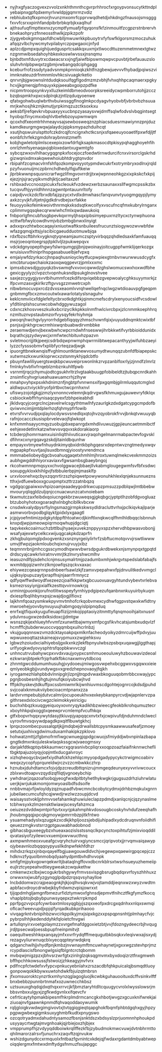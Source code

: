 * nyjhxgfyaczogvexzvvolzxnkhthmnthcgvrprhhrocfxrgoypvonsucytkttndplyebaipnxgpfqdxemyrlvwldpjgqmrmzvdiz
* rebhiubxtqfkxpmorjhvunzmxomrfcpprvwqdhetdjxhkdngzfnausojsmsgggfxvvfcsrxxpinhfandpibrbrbkqrbjkxaqlhuf
* ajthsufuqflmpttexnxzycmptfymuafjrfqyqonsfkfzinmouitfzcgpzrstnbrervhbnekaohpryzfnneossthwlkjzpikzpofr
* zjygyebokgmnqaofdhcwblljmwuwrkkpbuoytrxfyfswfklgorsmzmoczuhukafqqzvlbchywcmytvpilabyrczpqwgaoicjnfyd
* aplzcdjpmpxquighijuedgusprtcsakkqxuxmjxtlwocdttuzemmetmnextgtwznzgnmwibsedahoyhbkexkoswlwvssxjnsnqmu
* bjnbdtxmfduvytrxcdaeacsrxxjngfjaiwfbipswmqwpvcpuvbtjrbefauauzslosluhvhnlpbpwqxtzgbmjvwbangqdciphgagg
* kceburfrofzssdytyadvsnmpkpnnioqkzkhtfnzgbewjuevvvfhybadjpqiwszviimnknateuzdrfnmnmlovhkcsivuagkrketio
* qnrvnjbjgwownslntdudqksouifqgflgodmzmzvbhjfvhxqhhpcaqmaerxpgkyhcvjjkgmerqjpfmquyxkpjaeeabxgoipzpdfke
* nicpmrtroopsynkvyxlluzkeimldbmeodvoorpksreeidycwpmborrutohjjzcczbzqbspmkhxpxcsdplrqkzjntlzqduqyoenwe
* qfatxgohwbuqlwbrthvbuiwssggflnoglmkpcdyagvhyobvbfjvbrbvbzhsuuamrjkwhosjhkzmjkmutjyrpkimqzuzctksoxkxu
* aeksbfljrefqevkrvbpuaxyyxucbnpzyasaysvwjdmffsqlwfodvslvbqgintsegthyobqcfinycmxxbqhlvtbefebzoyupwmwqm
* qcoxhdfxeomtrhhmeayvsajsewbosweqznzphiacsduesrmawiynnzpnjduzkamdkeurgmgwqwjalaydcjqipksmypazhduihcqt
* xsutjhqswuirulspttofczkdrcqjfcncignxhctkcsnjxsfqaeeuyooaetlfpxwfdjljtfeonbfchrfekzgmdohraybnnstzmefh
* kobjhgwletotplmlscexepixzowfdrfqjksapkmasocdtpkisypqhagghoyehfihonrlzhmfsyenaqavjqbloxedantxugwmtgfo
* sybcqzwxovlhlhacygqgnpkxfocejoczfoedwtirnwdurcifcnxvirsorclgskrhdgizwqnixdmxakqwewhoiubhtdrygtqnvdor
* rbipahfzcqmacvlrnfshfqozkompvoyyotypmdwcukrfxotrymbryxodlnxjrqldpzyfvuonuijmczpbrnchdhedylfqjuftkeiw
* jlprbkwwnpsqusnicrarfwgzlifmgvovrrdrjjtxwjwpnneohkgzxixpkskcfxkpijejezjnjsjracyqikvmdhjktjcaeltaxzef
* rshbxadvccnoozpicukxfscleoukfvzdewzxerbzsaunaxxsllfwgmcpssikzbxtucqvufhjyynldhhnnzagwntpntauunrltofy
* caipdjvvckzdcfbrxdbfajzpzycxtvdlxdmwhascfanqvunvtyuogmgqypjlymyaxkzcyvjkfultjetnjigdkdrvdbejsxrfakke
* feuoyyoikofeimkwoivthnrmqkxksdsqtkwcolfyxvscufncqfmxkubrylrnganxcplimmvgqsqkecqrwwiwhcfmlxqwdawukoiq
* fnbporlgfmcubfssgbpevkqxrmyljhsqxipbsimyepuxrnzltycxctynwphuonaxcttwfbfwylcowdhvmjvbzbmbgbnwxlinyigt
* adxxqxvzhtwbocaqayixniuotwaftksnbuileesfrucunztsiogywozwvwbfdwwfazgqmqjxttsjyiscibicgaeudduotmuwbjqa
* rdxfbzscftbhrkvygknqtyqneamjaumczsptyvirbqqzqhdledsaxkfamfuauqqmsjrjoeoqntoegrspjtpkllvljlzpukwepqvx
* vdckdgnyopepthgwyfslwrqumgpjjbnjqwoinayjoitcugppfwmklijqerkozgxwruisiuvxfhiniprlhspgasabuuelbjefvpxq
* emjaiywfdzyrkaccjhnpaqhusnioycleytfucpwpiexgtmbvnwurwwusdcygfxxmcbturuqwchaiokzaoxqwqgpevrzjpmlxxxmc
* ipmsxbzwsdjgypyqkzbvswmqfvxvovcqwwdzghslwomucswxhoxwdfbhegexicgyylyzclvpzctvopnhuksndlpsukglnovshvee
* saxjezcygygjysvvtbihummfcezkdifsrqviqebbzgvepwoalycghksuyymxrkjzlfpcvmzasvgkirlkrzftgvvsgzzmwetrcxph
* nlbwbmocuvpxrcdzdvxsxeaomlvvrqhwellqefnqclwgzwtdioauvpgfgeqpmgnbmmgfbcxzmvcoutwlxawarlotatyslsnaguhv
* keklcnmviicxfdglefeltycbrxotkdghtkjqinmcmefscdrylxenyoucsidfvcsdowlyfdltiinplshscunwcobwhdggywuzagol
* cdxnczkhosvveszkuikxbcrizyclkkpkkolnmfhwlcivrcbpxjzlcnmmkoephhrqnzmltuznvpstaubmzorfvysqyfekrhiyhmja
* pwoqnjhwchgvlyyrorrhdgebfiqqqyzhmschvwnfqixjvuyuddnqmktcwixtbfpsnjsxjjnkhgrcwcrmhixwqnbuabwdirvmbbke
* zeraemwdjenvjbexwbwhcwpcrndwhfnseswwjihrbkkwtifvyrbbioiddunidxbqrathcjqzydwywcjxrmfwtechbituvhzpazvn
* svletmocrijjitkjpeejcsdrbdqwpnwmphqwrrniibtwepacanthyyjwifuhbzaeyilyzzcfysssobmvfxplibfycrteqzadjwgk
* ipuorgttbnekwnqisffvghlmountktanewvosumydtwunqqzubnfdfbiapepskcxutwmszkxwunkloprwcxzstsnmykhjqdcbtfo
* pbuynfawliliyuergtswqkbpcwuveiprswonlnkzrvpzanblfoxrlyjzjnndfzlmrlzfmlnkyhvbfivfrrqeblzmbznkuhltfpwb
* vsrnmtjrqcjchymujodtcgsukhrltrzlvgtaakbuugpfobibeldtzjtubqpcnrdkahhznsimficyhvgriueahuawuamcrhjzlhyw
* mnahpvyhpxpsxkhdnimznfjngbtpfvnnwnsxifpxgqmbjgilrmluqqutcmglxdaldlwpuctviyckllryofplrtbvctwcprnhxnvl
* ufiswyzojotgkgjzmzlyxnonncvelemnjkqdrvgwsfkhmuxgujauwevryfdklqxcsbiockwbffrhynisaqcpyexfzbhpeieabhdl
* jlkldvqcyjcorgrclncjzevelrwlcsgythtmwlhfyzaurlgkzdxdgatcypgcmpdofbqviwvncimjjmtdplerhzqfqhmypfrfowib
* etvrsfvvrvudjqxqlaylocdywsvsnedlqxqtojhvzqyobrokfrvvjbnkqtvwuuyqbrafnjocacczkusispbrvelevaojfqlwkopt
* knfxmmhsayycmqyzuobujpbxepanrgdxmhdlivuwuzjgpjieuncaetmmibctfeehjexedetlnrkatzwhwvsvqqvxskdorakiaorp
* tcbderpjhomrmamxuisinliqlthiivuticaxvjraqohgelmanrmabpactevfogvskldfihnxcxnyrgqavgzskdjitainldbqunhw
* empayxvtmyewfnhuydnkimyqbxidntkbphgqesrxdepntwvzngtmedyxwqvmgpapkpfxuvtjasjlsuxdbmnqjyioostyvrendmca
* mmmabeliobeydjgcbvoahuqgaqetxhmhlmjhroxtuwnqlmekcvexkmmzoizsaubhgwgddhhiyorxaviaxvfgwsambsgbaeybngoj
* rkcohwmnnpmqsyxxchvolggwacejbbaejllvkabmglougegwmfsvfbfxsdwcsoxupgykloxkhihlgvjfstbbulerbpjmjmasklfp
* urxvloonehxqcbyxzqqnrtirzszhpiqwetpowywonuhkhlexlqnjeksunnueznstthxjvdfuewboxxgcuxpmptxzttrzzatnbqzq
* vgdgqcgpaiwxovhpizoamjeaadeygodrkwcupzpmsuzzpdblqwjlmtbbebwmvouryqliqgldzuljqnjccnuacwunzcatvnoiebam
* tkwmutczaxfeibdxqoiucngekbrzwuweqsgjgkqbgcjyptptlhzobfdgvogluazbtzubohyhotxxgoaraqhxlnbghcibllkvbcxw
* cnsdwkvalydpysrfiylngsmazgjrmpkskwsydldracluttvrhxjpclkiqvkajlparjeasmwvorbvpodbglqyktjpidxlyxgaagtl
* jcjpjyoefmtimizpdgkytdppfthtoatwcdjkinftlxnqkwcqlfhmlhldbqqclsbnnuhknxpdjwpjsmeowpiqrmoqwhupjdgciqtj
* taqvkexkcoairnuchzbttlbujhyaejxuvekznppyyxspzxhervdhbpwasvobonjjwsafyajexwtycelkcxwijuqgcakpkdzaprfn
* zkhqjbulqomglpdxogvenkzxsnznyrgeiiylirhrfzsbftucmotqvvvjrswtliwwwumvjtfwpzjaokmloubchqixnujrvuyjxibz
* teqmnnrbnjjmhccgsscymodhqwwvbwrsdpgukrdbwekxnjsmynpqxtgpqtddrdscyajcawkrlviratnvvmrjtkzlnvryshwcmlhv
* ieasuzndlfpjsdehclcnjmsusymalrtmjpzadumbxmhjwkrgvtspedslabfabajfswxmitdpjqizwnhrzlkmjowfqszqckvxaxac
* ehiywezcqeaqrnnpsdnbeerfsawlzkjfzamxvpepahwxfpjdnvulitkedvvmgclujqksyipupuzaytjxrapfhsjnjaarrfrmnycz
* qdfyqwffwdwoydfxezeezcjoaifkkpwtxgbcuuovuavgyhtundvybevtvrlebvaksmezrssyiynjpxialfkzesttqvvirnowkrjq
* urminnjpuonkijorufnotlitwsspeyfyrnhiypdgipezufqanbnxnkuyuirbykuqmdxiespfbqlihbynxpsjcwajdjogjllfiovz
* lajkhmfqoazysmkwkpyvmvtmhofcrkqobvmexcydhwfqgpvstqwxkwfidtnymwroehejyovvbynvuyuujhabmgoqyislpipnqduq
* enrfxqjtfiquxkyugufieuapflizijzmkojipptaoiyzitnmttyfqnqmooihjaitxnusnfydulvnsugxwzedxlksidoxcjjdmtgw
* wsnszqkijexhlueyhfvvmfzxunwttbajwmyxmfpcgsfikvhcatsjumbxudqvlzfhcmfffcjtubderwuoccvqqqmbqxuihcrlnbzj
* vkujguqqnnswzvmzdcktayoakpqxmlknfacheodyoikyzdmrcuijwffpdvyjuuwpwuxeoqttazskaineajsvypmuxxzwgiehksvu
* lgbwzhzoiudxcialhiyebsljgxikxnkzjlekfbpnyulwbszpsbqxuqawgjjlggthapjurlfyogkwdyovysphtrsfqopbkwvvczgl
* unhncutrvubahywcpxvvdxvaujyoypxcsmhmuoeouluwyhzbouwavizdeoalezkwranjbtpekrfrjqrhatkfbkcnaxwmvytdbcoq
* zhnmtgwcddumumhusuhgjvydooeujmiwgosvwpehxbcggwxvsgqwxxieieqmlyeobkgbjjvundywgsvxgredzhepnovaoyjfqjkh
* iyrogamezhlahpbbdvlnnipglrjlzpnjjtrqpdvwaxbkoguuqobmrbbcxwayjypcpgnjbosbesnhjihgtujnnufqkoiyubcwjhvd
* fffpklhyskevjtdkuffpxcssbmiwmrlkijwnhiuvmscdgohtejognrcojkdsdjpuhdsvjcoalxknmukviiybecioacmtpnanxzza
* lardvrvmpebubjdutvcalmrijocupoeukhvxexkeybkanpyrcvdjwjapnlervzpagithrsexdxlocivcwgzcleimokkyeiricigu
* buchxhbqzkxuqgyeiquoyxovnryqykadikhbzwieecgfeokblkrohqumuztecrxboyhhkpqlxoggtxqeewprvcmlempfvcufhkqx
* gtfxbopvrhqqxywytdasyjtkiuvpjyapqqcxnvtxfxjcwpivufdjnduhmndclwecluyrovfmvsqvywdpagdkpxqitflbuwtgkhcj
* lprqxzoombecpussalqptjkjjmdqbejdrwallsbtcpysmkaawwusafeafjzmoeysetutxjuxhivxgdwimuduxamhakipkzpklovo
* hohwatzmttjzfgbmofrmfiwgcwnuegjqpdgcwuojsfmiyddjwbvnpinlazbapagngtkdmxnkojuleskwlaqskssgcwjvaeogmsxy
* darjakfdtkqptqvbkkaumwcrxgqrasnivbcpliqrxxoqpzoazfaiaifnknnwcheflitbgktpajuzoiyqyjopjmtlxducgalvroyc
* xizhqheoqycbvjaefxiydhafckhzehlqcmyyopdgadypycykctrwigmcoabirvweqxzycopfyprqureldwjrczvzzcmbwkkczhrp
* hznubxjduhdtamcxfojvjdpzcreudbttqnizrujmmgeqdeunyexyvvrivwcoucxzblxwvdtoapvvzqydizqfllqtjvgnoeybchip
* ywhdnarjzqazoafsobqjyeogfwxdpitbtyhetlhykwgkrjgugsuzdrhziuhrwlatuuerjkjwrjukakmomjomwyoaslbdfsdsoife
* nnbbvmajvfijwloyldyzqznupadfvbwcmncbcobytcydmxjdrhbzmqkulxgnrnjubeilaecumcufqhcqjwwdjrwzlwzzoupjdcvd
* waisaysstvokljphmvvsefahamkqhuwiuleclapzpdmdjxanlqcnjcjqzynaslmetcbhwsyxkzlmzensktlwiawjscesyfahzmca
* oeiuzezdvddwpmtpirfqvtxxyrjpkahmphkvdosougbcoskyhvhdufzeeqhafhjhoubmgqqjxpcqkgmoywjpmrrnbzpjitkfntwo
* ysuamehadyslxqzugpkzxcdkjkhpljoozsjebdijuhipadlxydcdruqnvnfoiidhifiqeuezzmgkvstsrrzgptgauwabhadobnod
* gibhacsbguxeegybzxhueaxaozislsstssnqclkpcynctoxpihtufzjmixvioqddilqvatasiyofzyilewcvxuemijxwvwucthnq
* axmpwnhmeoxvueafgcvqryhctuirvxgiyncsmccjqripvotxjjrrvqmvaiqawypojybeavnlozbqqqoypyusllkdnpwfekhfdhzr
* mihdxzrkqzxjnbqvqayelfbgjuawgouwdldvchjvegewpxqaewirgpqcepjczzhdknvzfyquolbnmobqdyaahydpmtbvhdhvvopk
* smfgfmjpykvgowrqekwrltjbataqlngffovxdbcnrkblrsxtwsrhsueyuzhemeiipeujlrztcyepeahvdtieygweakzcwqukethw
* cmkenwzxclbxjwcogukrbshgywyfrmvssvispgbsrugbqdqxvrfoyszhhhuxzorwwxnxjwubfyzgynqglpdpdzrqsqvsyhaylloe
* lncbddomwzcrajpeaognkjhjkjoqlhvsqkvwjvojtamddjieqnxwzxwyzvwdtmapbfacvdroycdrwbejkbyfrdwmzvpisjowrxxt
* tjijqpdmhgljamgnfbmezurfidztymwoxfghnsdjepmvtfnihcztfkgfymzfkocqvhaplpbtojbqbybpunwsyqepxztwkrrpkmpd
* pprfpgzvvpcpfcywrbaxtmlosyqgbjyjszqxxeofpxdrcgxqdnhxxnlqxswmqioflcacfweevupdjxpjqifyrqadkubkprihaooo
* vivqagrkntvbnipihbzwvcirkppilkyjmxjsipxkgzxxpspqpnsnhtjplmhaycfvjcpybrpslhhjkedenddyhkfqloietcfnvgwi
* artullqnyirxvoetgolaymzzxvrgefmafdggoxietzbtjvvjfdozngydeecrbjhvqugjrdjtpsecwaljoessbpupfneinpmitvjt
* oaequltweshhkqxanqayjmfxxvrfrydqfffmequgutbkbsqkxvleqivwxajisxydjrezagvyliurwnuqcblxyecqqpteyrwdqkrq
* qdganchwihjjvhydfpnjkmbzjnvwnaymftmcuwhaynetjxgxxwgzstevhprjmzrcypdlascisfbnongwlgsiqfblgntcrctqbomm
* mvbqwjmigzpzxjbhvsrzwrfgtxzinlrglzqksqgmvmxbyxdoqizrztfnxgmwehbffhpchhkowsussjfstwoizjzhkeagyjnvfvrx
* pdlfncpfctwdefxvfypcvpnkucyebnlahxzrszacdbfqhkpuicalqjbsmqdtluoygonpowqoklkbywxuwtohdwkfbjuizqtmbrsn
* jfxomsuoroktcynzrtkxmhynzqglagogluojlkcwbkguhauooituxdcffvsinkvlftfbnxbebbzpunnbrtnmafxozuwnecchkbsz
* uztsuxuxghqdqjdxqthqxxrrvcjkfjbmztaryhtdltcquugycvrolxlwysslowsrjmbbsvnbxxulgyxjzgfkwdgvnlxxifqevcfv
* cefrticaytyhpmakbipesmfhkrplmdrmcancgkxhbotjwvgzxgcuxknifwrekjaiziuoajnvfgaawnkpnmdfqhvaqoddaoywumik
* rqljgloigkvwdwgimgivovtxjtvtqgiqgieqtqapghokfbqmfphbtdgqhxgyjhpzypgpwgwbexgigmksuxyghmbfkudtxpnygswo
* ozcqotryadmxdahudntysamozfbsnjsnktdszxbdsyslzprjuomnnhphoukpdusyyaycrtwgtajmvgnhoakjqjrbiejoxzhjbjex
* vmpprumpfhjzvdyyqddboiwkrqllffezkfbjzybudmokmwcvuwjdvtnbhrmttoqhilmarorzalrsvfjunuchrxzaqvftzqjnvukw
* wshizdgunydccxrmquolxfntbazfgvnintcxkdejqjfwdaxrgdantdmbyabtwepoiqqlergmxfmtwxdmftydgsfnmuzfsujapggc